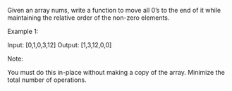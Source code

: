 Given an array nums, write a function to move all 0’s to the end of it while maintaining the relative order of the non-zero elements.

Example 1:

Input: [0,1,0,3,12]
Output: [1,3,12,0,0]

Note:

You must do this in-place without making a copy of the array.
Minimize the total number of operations.
